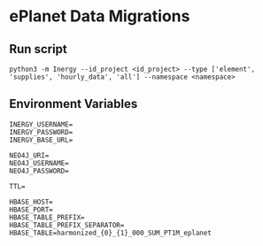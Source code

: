 # ePlanet Data Migrations

## Run script

    python3 -m Inergy --id_project <id_project> --type ['element', 'supplies', 'hourly_data', 'all'] --namespace <namespace>

## Environment Variables

    INERGY_USERNAME=
    INERGY_PASSWORD=
    INERGY_BASE_URL=
    
    NEO4J_URI=
    NEO4J_USERNAME=
    NEO4J_PASSWORD=
    
    TTL=
    
    HBASE_HOST=
    HBASE_PORT=
    HBASE_TABLE_PREFIX=
    HBASE_TABLE_PREFIX_SEPARATOR=
    HBASE_TABLE=harmonized_{0}_{1}_000_SUM_PT1M_eplanet